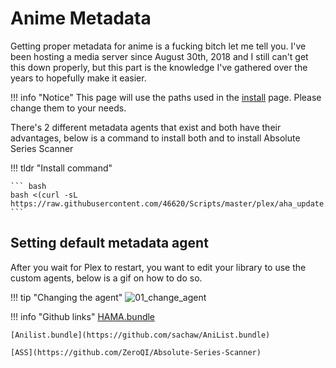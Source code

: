 # Anime Metadata

Getting proper metadata for anime is a fucking bitch let me tell you. I've been hosting a media server since August 30th, 2018 and I still can't get this down properly, but this part is the knowledge I've gathered over the years to hopefully make it easier.

!!! info "Notice"
    This page will use the paths used in the [install](install.md) page. Please change them to your needs.

There's 2 different metadata agents that exist and both have their advantages, below is a command to install both and to install Absolute Series Scanner

!!! tldr "Install command"

    ``` bash
    bash <(curl -sL https://raw.githubusercontent.com/46620/Scripts/master/plex/aha_update.sh)
    ```

## Setting default metadata agent

After you wait for Plex to restart, you want to edit your library to use the custom agents, below is a gif on how to do so.

!!! tip "Changing the agent"
    ![01_change_agent](img/01_change_agent.gif)

!!! info "Github links"
    [HAMA.bundle](https://github.com/ZeroQI/Hama.bundle)

    [Anilist.bundle](https://github.com/sachaw/AniList.bundle)

    [ASS](https://github.com/ZeroQI/Absolute-Series-Scanner)